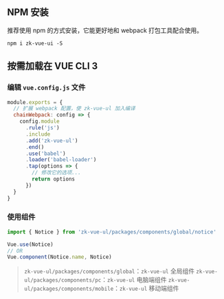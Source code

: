 
## NPM 安装

推荐使用 npm 的方式安装，它能更好地和 webpack 打包工具配合使用。

```shell
npm i zk-vue-ui -S
```

## 按需加载在 VUE CLI 3

### 编辑 `vue.config.js` 文件

```javascript
module.exports = {
  // 扩展 webpack 配置，使 zk-vue-ul 加入编译
  chainWebpack: config => {
    config.module
      .rule('js')
      .include
      .add('zk-vue-ul')
      .end()
      .use('babel')
      .loader('babel-loader')
      .tap(options => {
        // 修改它的选项...
        return options
      })
  }
}
```

### 使用组件

```javascript
import { Notice } from 'zk-vue-ul/packages/components/global/notice'

Vue.use(Notice)
// OR
Vue.component(Notice.name, Notice)
```

> `zk-vue-ul/packages/components/global`：`zk-vue-ul` 全局组件
> `zk-vue-ul/packages/components/pc`：`zk-vue-ul` 电脑端组件
> `zk-vue-ul/packages/components/mobile`：`zk-vue-ul` 移动端组件
